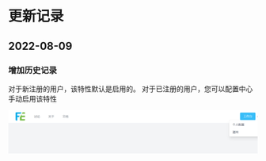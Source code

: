 # 更新记录

## 2022-08-09

### 增加历史记录

对于新注册的用户，该特性默认是启用的。
对于已注册的用户，您可以配置中心手动启用该特性

![image-20221009232205393](../../_resources/images/image-20221009232205393.png)

